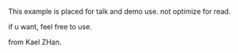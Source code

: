 This example is placed for talk and demo use.
not optimize for read.

if u want, feel free to use.

from Kael ZHan.
